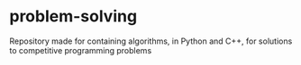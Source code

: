 # problem-solving
Repository made for containing algorithms, in Python and C++, for solutions to competitive programming problems
